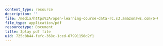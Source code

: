 ```yaml
---
content_type: resource
description: ''
file: /media/https%3A/open-learning-course-data-rc.s3.amazonaws.com/6-002-circuits-and-electronics-spring-2007/725c8b44fefc368c1ccd67991150d2f1_v6vqWasIHaw.pdf
file_type: application/pdf
resourcetype: Document
title: 3play pdf file
uid: 725c8b44-fefc-368c-1ccd-67991150d2f1
---
```

